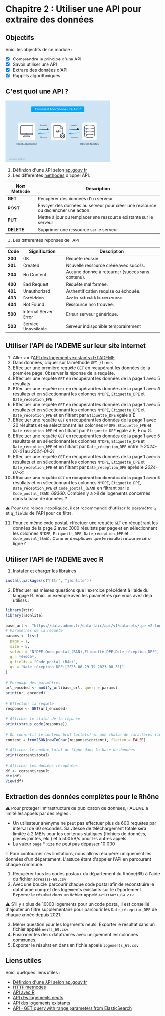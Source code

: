 # Chapitre 2 : Utiliser une API pour extraire des données

## Objectifs

Voici les objectifs de ce module :
- [x] Comprendre le principe d'une API
- [x] Savoir utiliser une API
- [x] Extraire des données d'API
- [x] Rappels algorithmiques

## C'est quoi une API ?

<img src="./img/visuel-api.png" alt="" style="height: 200px;">

1. Défintion d'une API selon [api.gouv.fr](https://api.gouv.fr/guides/api-definition)
2. Les differentes [methodes](https://blog.postman.com/what-are-http-methods/) d'appel API.

| **Nom Méthode** | Description |
|------------------|-------------|
| **GET** | Récupérer des données d'un serveur | 
| **POST** |Envoyer des données au serveur pour créer une ressource ou déclencher une action | 
| **PUT** | Mettre à jour ou remplacer une ressource existante sur le serveur | 
| **DELETE** | Supprimer une ressource sur le serveur | 

3. Les différentes réponses de l'API
   
| **Code** | **Signification**                     | **Description**                                |
|----------|---------------------------------------|------------------------------------------------|
| **200**  | OK                                    | Requête réussie.                               |
| **201**  | Created                               | Nouvelle ressource créée avec succès.          |
| **204**  | No Content                            | Aucune donnée à retourner (succès sans contenu).|
| **400**  | Bad Request                           | Requête mal formée.                            |
| **401**  | Unauthorized                          | Authentification requise ou échouée.           |
| **403**  | Forbidden                             | Accès refusé à la ressource.                   |
| **404**  | Not Found                             | Ressource non trouvée.                         |
| **500**  | Internal Server Error                 | Erreur serveur générique.                      |
| **503**  | Service Unavailable                   | Serveur indisponible temporairement.           |


## Utiliser l'API de l'ADEME sur leur site internet

1. Aller sur l'[API des logements existants de l'ADEME](https://data.ademe.fr/datasets/dpe-v2-logements-existants/api-doc)
2. Dans données, cliquer sur la méthode `GET /lines`
3. Effectuer une première requête `GET` en récupérant les données de la première page. Observer la réponse de la requête.
4. Effectuer une requête `GET` en récupérant les données de la page 1 avec 5 résultats
5. Effectuer une requête `GET` en récupérant les données de la page 1 avec 5 résultats et en sélectionnant les colonnes `N°DPE`,  `Etiquette_DPE` et `Date_réception_DPE`
6. Effectuer une requête `GET` en récupérant les données de la page 1 avec 5 résultats et en sélectionnant  les colonnes `N°DPE`,  `Etiquette_DPE` et `Date_réception_DPE` et en filtrant par  `Etiquette_DPE` égale à E
7. Effectuer une requête `GET` en récupérant les données de la page 1 avec 20 résultats et en sélectionnant  les colonnes `N°DPE`,  `Etiquette_DPE` et `Date_réception_DPE` et en filtrant par  `Etiquette_DPE` égale à E, F ou G.
8. Effectuer une requête `GET` en récupérant les données de la page 1 avec 5 résultats et en sélectionnant  les colonnes `N°DPE`,  `Etiquette_DPE` et `Date_réception_DPE` et en filtrant par  `Date_réception_DPE` entre le *2024-01-01* au *2024-01-31*
9. Effectuer une requête `GET` en récupérant les données de la page 1 avec 5 résultats et en sélectionnant  les colonnes `N°DPE`,  `Etiquette_DPE` et `Date_réception_DPE` et en filtrant par  `Date_réception_DPE` après le *2024-07-31*
10. Effectuer une requête `GET` en récupérant les données de la page 1 avec 5 résultats et en sélectionnant  les colonnes `N°DPE`,  `Etiquette_DPE`, `Date_réception_DPE` et `Code_postal_(BAN)` en filtrant par le `Code_postal_(BAN)` *69360*. Combien y a t-il de logements concernés dans la base de données ?

:warning: Pour une raison inexpliquée, il est recommandé d'utiliser le paramètre `q` et `q_fields` de l'API pour ce filtre.

11. Pour ce même code postal, effectuer une requête `GET` en récupérant les données de la page 2 avec 3000 résultats par page et en sélectionnant  les colonnes `N°DPE`,  `Etiquette_DPE`, `Date_réception_DPE` et `Code_postal_(BAN)`. Comment expliquer que le résultat retourne zéro ligne ? 


## Utiliser l'API de l'ADEME avec R

1. Installer et charger les librairies
```r
install.packages(c("httr", "jsonlite"))
```

2. Effectuer les mêmes questions que l'exercice précédent à l'aide du langage R. Voici un exemple avec les paramètres que vous avez déjà utilisés : 

```r
library(httr)
library(jsonlite)

base_url <- "https://data.ademe.fr/data-fair/api/v1/datasets/dpe-v2-logements-existants/lines"
# Paramètres de la requête
params <- list(
  page = 1,
  size = 5,
  select = "N°DPE,Code_postal_(BAN),Etiquette_DPE,Date_réception_DPE",
  q = "69008",
  q_fields = "Code_postal_(BAN)",
  qs = "Date_réception_DPE:[2023-06-29 TO 2023-08-30]"
) 

# Encodage des paramètres
url_encoded <- modify_url(base_url, query = params)
print(url_encoded)

# Effectuer la requête
response <- GET(url_encoded)

# Afficher le statut de la réponse
print(status_code(response))

# On convertit le contenu brut (octets) en une chaîne de caractères (texte). Cela permet de transformer les données reçues de l'API, qui sont généralement au format JSON, en une chaîne lisible par R
content = fromJSON(rawToChar(response$content), flatten = FALSE)

# Afficher le nombre total de ligne dans la base de données
print(content$total)

# Afficher les données récupérées
df <- content$result
dim(df)
View(df)
```

## Extraction des données complètes pour le Rhône

:warning: Pour protéger l'infrastructure de publication de données, l'ADEME a limité les appels par des règles  :

-  Un utilisateur anonyme ne peut pas effectuer plus de 600 requêtes par interval de 60 secondes. Sa vitesse de téléchargement totale sera limitée à 2 MB/s pour les contenus statiques (fichiers de données, pièces jointes, etc.) et à 500 kB/s pour les autres appels.
-  La valeur `page` * `size` ne peut pas dépasser 10 000

:bulb: Pour contourner ces limitations, nous allons récupérer uniquement les données d'un département. L'astuce étant d'appeler l'API en parcourant chaque commune.

1. Récupérer tous les codes postaux du département du Rhône(69) à l'aide du fichier `adresses-69.csv`
2. Avec une boucle, parcourir chaque code postal afin de reconstruire le dataframe complet des logements existants sur le département. Exporter le résultat dans un fichier appelé `existants_69.csv`

:warning: S'il y a plus de 10000 logements pour un code postal, il est conseillé d'ajouter un filtre supplémentaire pour parcourir les `Date_réception_DPE` de chaque année depuis 2021.

3. Même question pour les logements neufs. Exporter le résultat dans un fichier appelé `neufs_69.csv`
4. Fusionner les deux dataframes avec uniquement les colonnes communes.
5. Exporter le résultat en dans un fichie appelé `logements_69.csv`


## Liens utiles

Voici quelques liens utiles :

- [Défintion d'une API selon api.gouv.fr](https://api.gouv.fr/guides/api-definition)
- [HTTP methodes](https://blog.postman.com/what-are-http-methods/)
- [API avec R](https://statisticsglobe.com/api-in-r#what-is-an-api)
- [API des logements neufs](https://data.ademe.fr/datasets/dpe-v2-logements-neufs/api-doc)
- [API des logements existants](https://data.ademe.fr/datasets/dpe-v2-logements-existants/api-doc)
- [API - GET query with range parameters from ElasticSearch](https://www.elastic.co/guide/en/elasticsearch/reference/current/query-dsl-query-string-query.html#_ranges)